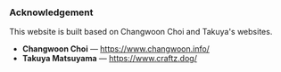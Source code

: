 ### Acknowledgement
This website is built based on Changwoon Choi and Takuya's websites. 
- **Changwoon Choi** — https://www.changwoon.info/
- **Takuya Matsuyama** — https://www.craftz.dog/
